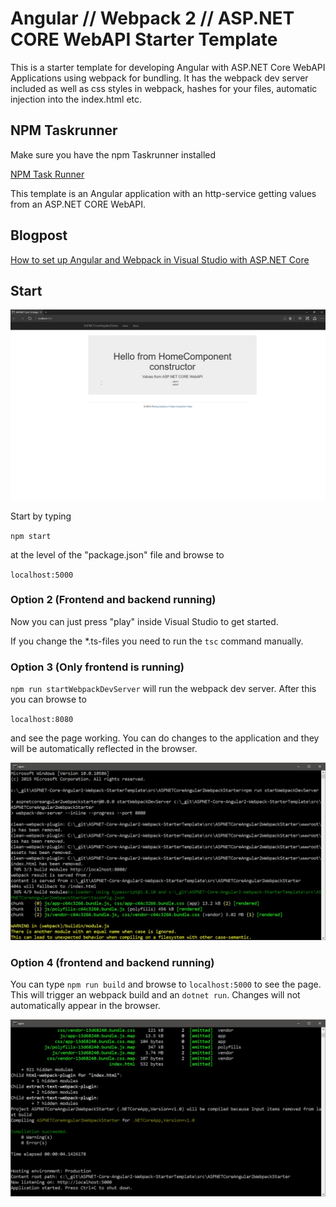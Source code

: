 # Angular // Webpack 2 // ASP.NET CORE WebAPI Starter Template

This is a starter template for developing Angular with ASP.NET Core WebAPI Applications using webpack for bundling. It has the webpack dev server included as well as css styles in webpack, hashes for your files, automatic injection into the index.html etc.

## NPM Taskrunner

Make sure you have the npm Taskrunner installed

[NPM Task Runner](https://marketplace.visualstudio.com/items?itemName=MadsKristensen.NPMTaskRunner)

This template is an Angular application with an http-service getting values from an ASP.NET CORE WebAPI.

## Blogpost

[How to set up Angular and Webpack in Visual Studio with ASP.NET Core](https://offering.solutions/blog/articles/2016/08/27/how-to-set-up-angular-and-webpack-in-visual-studio-with-asp-net-core/)

## Start

![alt text](_gitAssets/f09e144a-a5fe-4025-9d79-e939a58ea792.jpg "Screenshot")

Start by typing

`npm start`

at the level of the "package.json" file and browse to 

`localhost:5000`

### Option 2 (Frontend and backend running)

Now you can just press "play" inside Visual Studio to get started.

If you change the *.ts-files you need to run the `tsc` command manually.

### Option 3 (Only frontend is running)

`npm run startWebpackDevServer` will run the webpack dev server. After this you can browse to 

`localhost:8080`

and see the page working. You can do changes to the application and they will be automatically reflected in the browser.

![alt text](_gitAssets/9f561485-c6e6-44cc-acde-03eb29822a1b.jpg "Screenshot")

### Option 4 (frontend and backend running)

You can type `npm run build` and browse to `localhost:5000` to see the page. This will trigger an webpack build and an `dotnet run`. Changes will not automatically appear in the browser.

![alt text](_gitAssets/e86cea01-b880-4eae-9a81-df6af6180ca2.jpg "Screenshot")




